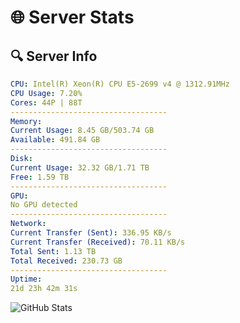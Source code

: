 # 🌐 Server Stats
## 🔍 Server Info
```yaml
CPU: Intel(R) Xeon(R) CPU E5-2699 v4 @ 1312.91MHz
CPU Usage: 7.20%
Cores: 44P | 88T
-----------------------------------
Memory:
Current Usage: 8.45 GB/503.74 GB
Available: 491.84 GB
-----------------------------------
Disk:
Current Usage: 32.32 GB/1.71 TB
Free: 1.59 TB
-----------------------------------
GPU:
No GPU detected
-----------------------------------
Network:
Current Transfer (Sent): 336.95 KB/s
Current Transfer (Received): 70.11 KB/s
Total Sent: 1.13 TB
Total Received: 230.73 GB
-----------------------------------
Uptime:
21d 23h 42m 31s
```
![GitHub Stats](https://img.shields.io/badge/Updated-2025-05-11_16:51:19-blue)